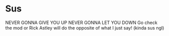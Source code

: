# Sus
NEVER GONNA GIVE YOU UP
NEVER GONNA LET YOU DOWN
Go check the mod or Rick Astley will do the opposite of what I just say!
(kinda sus ngl)
